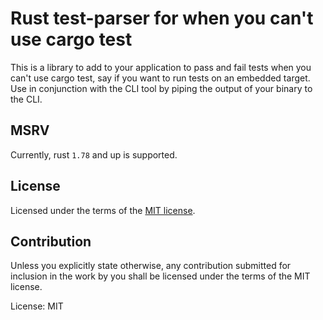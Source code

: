 # Rust test-parser for when you can't use cargo test
This is a library to add to your application to pass and fail tests when you can't use cargo test, say if you want to run tests on an embedded target. Use in conjunction with the CLI tool by piping the output of your binary to the CLI.

## MSRV

Currently, rust `1.78` and up is supported.

## License

Licensed under the terms of the [MIT license](http://opensource.org/licenses/MIT).

## Contribution

Unless you explicitly state otherwise, any contribution submitted for
inclusion in the work by you shall be licensed under the terms of the
MIT license.

License: MIT
